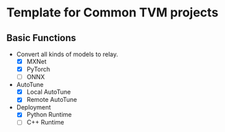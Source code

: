 # Template for Common TVM projects

## Basic Functions

+ Convert all kinds of models to relay.
  + [x] MXNet
  + [x] PyTorch
  + [ ] ONNX
+ AutoTune
  + [x] Local AutoTune
  + [x] Remote AutoTune
+ Deployment
  + [x] Python Runtime
  + [ ] C++ Runtime
